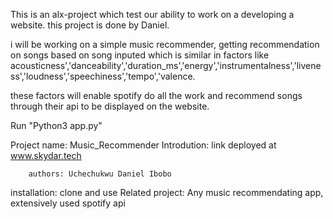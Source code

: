 This is an alx-project which test our ability to work on a developing a website. this project is done by Daniel.

i will be working on a simple music recommender, getting recommendation on songs based on song inputed which is similar in factors like acousticness','danceability','duration_ms','energy','instrumentalness','liveness','loudness','speechiness','tempo','valence.

these factors will enable spotify do all the work and recommend songs through their api to be displayed on the website.

Run "Python3 app.py"

Project name: Music_Recommender
Introdution: link deployed at  www.skydar.tech
				
		authors: Uchechukwu Daniel Ibobo
installation: clone and use
Related project: Any music recommendating app, extensively used spotify api


